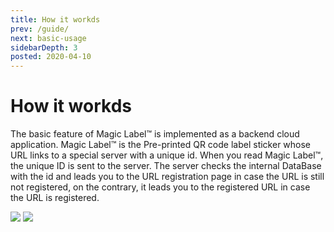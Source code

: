 ```yaml
---
title: How it workds
prev: /guide/
next: basic-usage
sidebarDepth: 3
posted: 2020-04-10
---
```

# How it workds
The basic feature of Magic Label™ is implemented as a  backend cloud application.
Magic Label™ is the Pre-printed QR code label sticker whose URL links to a special server with a unique id.
When you read Magic Label™, the unique ID is sent to the server.
The server checks the internal DataBase with the id and leads you to the URL registration page in case the URL is still not registered, on the contrary, it leads you to the registered URL in case the URL is registered.

<!-- mermaids/01.txt -->
<img src="https://kroki.io/mermaid/svg/eNpLL0osyFAIceFSAILMFEON6KDUxBQF38T0zGQFn8Sk1JxYTQVdXbsaT5eazBSj6tAgH4Wi1PTM4pLUotQU-1qwXGVqMVDSRCM6PV-hBIgyUhWA6mI1oYYagRXl5QPVmGpEI0woSizJzM9TKEhMTwWqBQC-gyv7">


<!-- mermaids/02.txt -->
<img src="https://kroki.io/mermaid/svg/eNplj0sOwyAMRPc5hS_QC7CI1M-yG6h6ABes1pUgqYG0xy-CZBHh5cwbjx3pkylYujA-Bf0AZR7TDzhEdgTpReBoYUvVmVESW54xJDijJ8FOPsn0jSRVp-CGDtCmk44QOVFD29rDOGqj4GYxbAFtithcBUIpSwCEu7nuY2u_gnf2M6SpvrBRq1mwVrmn6hF_OVVVLw==">